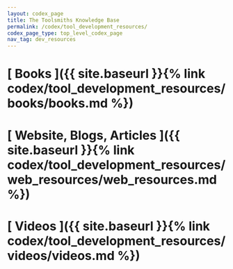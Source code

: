 ```yaml
---
layout: codex_page
title: The Toolsmiths Knowledge Base
permalink: /codex/tool_development_resources/
codex_page_type: top_level_codex_page
nav_tag: dev_resources
---
```


# [ Books ]({{ site.baseurl }}{% link codex/tool_development_resources/books/books.md %})

# [ Website, Blogs, Articles ]({{ site.baseurl }}{% link codex/tool_development_resources/web_resources/web_resources.md %})

# [ Videos ]({{ site.baseurl }}{% link codex/tool_development_resources/videos/videos.md %})